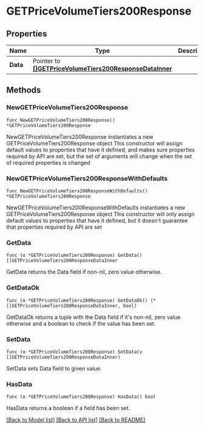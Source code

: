 # GETPriceVolumeTiers200Response

## Properties

Name | Type | Description | Notes
------------ | ------------- | ------------- | -------------
**Data** | Pointer to [**[]GETPriceVolumeTiers200ResponseDataInner**](GETPriceVolumeTiers200ResponseDataInner.md) |  | [optional] 

## Methods

### NewGETPriceVolumeTiers200Response

`func NewGETPriceVolumeTiers200Response() *GETPriceVolumeTiers200Response`

NewGETPriceVolumeTiers200Response instantiates a new GETPriceVolumeTiers200Response object
This constructor will assign default values to properties that have it defined,
and makes sure properties required by API are set, but the set of arguments
will change when the set of required properties is changed

### NewGETPriceVolumeTiers200ResponseWithDefaults

`func NewGETPriceVolumeTiers200ResponseWithDefaults() *GETPriceVolumeTiers200Response`

NewGETPriceVolumeTiers200ResponseWithDefaults instantiates a new GETPriceVolumeTiers200Response object
This constructor will only assign default values to properties that have it defined,
but it doesn't guarantee that properties required by API are set

### GetData

`func (o *GETPriceVolumeTiers200Response) GetData() []GETPriceVolumeTiers200ResponseDataInner`

GetData returns the Data field if non-nil, zero value otherwise.

### GetDataOk

`func (o *GETPriceVolumeTiers200Response) GetDataOk() (*[]GETPriceVolumeTiers200ResponseDataInner, bool)`

GetDataOk returns a tuple with the Data field if it's non-nil, zero value otherwise
and a boolean to check if the value has been set.

### SetData

`func (o *GETPriceVolumeTiers200Response) SetData(v []GETPriceVolumeTiers200ResponseDataInner)`

SetData sets Data field to given value.

### HasData

`func (o *GETPriceVolumeTiers200Response) HasData() bool`

HasData returns a boolean if a field has been set.


[[Back to Model list]](../README.md#documentation-for-models) [[Back to API list]](../README.md#documentation-for-api-endpoints) [[Back to README]](../README.md)


